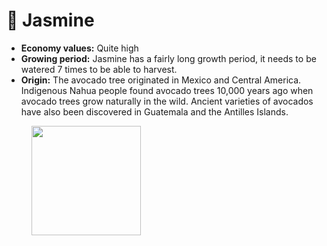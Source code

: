 # 💐 Jasmine

* **Economy values:** Quite high
* **Growing period:** Jasmine has a fairly long growth period, it needs to be watered 7 times to be able to harvest.
* **Origin:** The avocado tree originated in Mexico and Central America. Indigenous Nahua people found avocado trees 10,000 years ago when avocado trees grow naturally in the wild. Ancient varieties of avocados have also been discovered in Guatemala and the Antilles Islands.

<div>

<figure><img src="../.gitbook/assets/5.png" alt="" width="175"><figcaption></figcaption></figure>

 

<figure><img src="../.gitbook/assets/tree-mid-5.png" alt=""><figcaption></figcaption></figure>

 

<figure><img src="../.gitbook/assets/tree-5.png" alt=""><figcaption></figcaption></figure>

</div>
